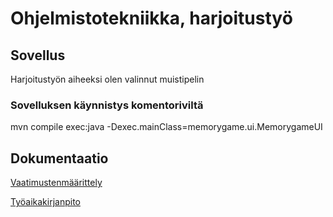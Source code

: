 # Ohjelmistotekniikka, harjoitustyö

## Sovellus

Harjoitustyön aiheeksi olen valinnut muistipelin

### Sovelluksen käynnistys komentoriviltä

mvn compile exec:java -Dexec.mainClass=memorygame.ui.MemorygameUI

## Dokumentaatio
[Vaatimustenmäärittely](dokumentointi/vaatimusmaarittely.md)

[Työaikakirjanpito](dokumentointi/tuntikirjanpito.md)
